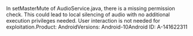 In setMasterMute of AudioService.java, there is a missing permission check. This could lead to local silencing of audio with no additional execution privileges needed. User interaction is not needed for exploitation.Product: AndroidVersions: Android-10Android ID: A-141622311